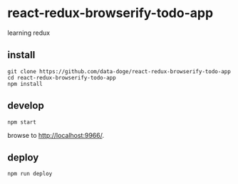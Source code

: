 # react-redux-browserify-todo-app

learning redux

## install

```
git clone https://github.com/data-doge/react-redux-browserify-todo-app
cd react-redux-browserify-todo-app
npm install
```

## develop

```
npm start
```

browse to <http://localhost:9966/>.

## deploy

```
npm run deploy
```
